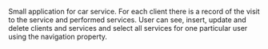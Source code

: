 Small application for car service. For each client there is a record of the visit to the service and
performed services. User can see, insert, update and delete clients and services and select all services 
for one particular user using the navigation property.

